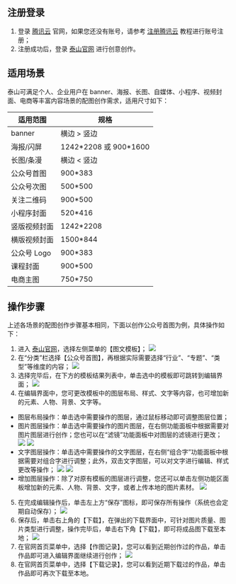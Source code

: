 ## 注册登录
1. 登录 [腾讯云](https://cloud.tencent.com/) 官网，如果您还没有账号，请参考 [注册腾讯云](https://cloud.tencent.com/document/product/378/17985) 教程进行账号注册；
2. 注册成功后，登录 [泰山官网](https://taishan.qq.com/) 进行创意创作。


## 适用场景
泰山可满足个人、企业用户在 banner、海报、长图、自媒体、小程序、视频封面、电商等丰富内容场景的配图创作需求，适用尺寸如下：

| 适用范围     | 规格                    |
| ------------ | ----------------------- |
| banner       | 横边 > 竖边             |
| 海报/闪屏    | 1242\*2208 或 900\*1600 |
| 长图/条漫    | 横边 < 竖边             |
| 公众号首图   | 900*383                 |
| 公众号次图   | 500*500                 |
| 关注二维码   | 900*500                 |
| 小程序封面   | 520*416                 |
| 竖版视频封面 | 1242*2208               |
| 横版视频封面 | 1500*844                |
| 公众号 Logo   | 900*383                 |
| 课程封面     | 900*500                 |
| 电商主图     | 750*750                 |

## 操作步骤
上述各场景的配图创作步骤基本相同，下面以创作公众号首图为例，具体操作如下：
1. 进入 [泰山官网](https://taishan.qq.com/)，选择左侧菜单的【图文模板】；
![](https://main.qcloudimg.com/raw/362ca47575905a26ae2294c2bc9ef72e.png)
2. 在“分类”栏选择【公众号首图】，再根据实际需要选择“行业”、“专题”、“类型”等维度的内容；
![](https://main.qcloudimg.com/raw/eb00d1f275c80fdb1aff4e2082803f40.png)
3. 选择完毕后，在下方的模板结果列表中，单击选中的模板即可跳转到编辑界面；
![](https://main.qcloudimg.com/raw/675458b4c2a8e897d0bca694ae63e85b.png)
4. 在编辑界面中，您可更改模板中的图层布局、样式、文字等内容，也可增加新的元素、人物、背景、文字等。
 - 图层布局操作：单击选中需要操作的图层，通过鼠标移动即可调整图层位置；
 - 图片图层操作：单击选中需要操作的图片图层，在右侧功能面板中根据需要对图片图层进行创作；您也可以在“滤镜”功能面板中对图层的滤镜进行更改；
![](https://main.qcloudimg.com/raw/9eee9ae71b2e8f7ab848e1dc085c615d.jpg)
![](https://main.qcloudimg.com/raw/e33ad6f97646f8057d434be0b1fe704f.png)
 - 文字图层操作：单击选中需要操作的文字图层，在右侧“组合字”功能面板中根据需要对组合字进行调整；此外，双击文字图层，可以对文字进行编辑、样式更改等操作；
![](https://main.qcloudimg.com/raw/01f97fea9cf91327ee35d8f934b2181b.jpg)
![](https://main.qcloudimg.com/raw/6538c742575cb6e3af186ca5140046e8.jpg)                                                                                                                                                                                                                                                                                                                                                                                                                                                                                                                                 
 - 增加图层操作：除了对原有模板的图层进行调整，您还可以单击左侧功能区面板增加新的元素、人物、背景、文字，或者上传本地的图片素材。
 ![](https://main.qcloudimg.com/raw/9a37f41e45f822b375e61db874e0905e.jpg)
5. 在完成编辑操作后，单击左上方“保存”图标，即可保存所有操作（系统也会定期自动保存）；
![](https://main.qcloudimg.com/raw/93227fd9f7206f9eb5fc5346ea68a69e.jpg)
6. 保存后，单击右上角的【下载】，在弹出的下载界面中，可针对图片质量、图片类型进行调整，操作完毕后，单击右下角【下载】，即可将成品图下载至本地；
![](https://main.qcloudimg.com/raw/1a87a545163be8d8830b38fab6a4afe1.jpg)
7. 在官网首页菜单中，选择【作图记录】，您可以看到近期创作过的作品，单击作品即可进入编辑界面继续进行创作；
![](https://main.qcloudimg.com/raw/10d264c22dc52919ffd283c44c9a69f7.png)
8. 在官网首页菜单中，选择【下载记录】，您可以看到近期下载过的作品，单击作品即可再次下载至本地。

